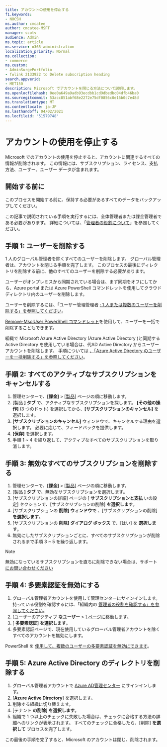 ```yaml
---
title: アカウントの使用を停止する
f1.keywords:
- NOCSH
ms.author: cmcatee
author: cmcatee-MSFT
manager: scotv
audience: Admin
ms.topic: article
ms.service: o365-administration
localization_priority: Normal
ms.collection:
- commerce
ms.custom:
- AdminSurgePortfolio
- fwlink 2133922 to Delete subscription heading
search.appverid:
- MET150
description: Microsoft でアカウントを閉じる方法について説明します。
ms.openlocfilehash: 0ee0a649a9adb93ecdbb1cd9dbedbc04dfb46ba0
ms.sourcegitcommit: 53acc851abf68e2272e75df0856c0e16b0c7e48d
ms.translationtype: MT
ms.contentlocale: ja-JP
ms.lasthandoff: 04/02/2021
ms.locfileid: "51579748"
---
```

# <a name="close-your-account"></a>アカウントの使用を停止する

Microsoft でのアカウントの使用を停止すると、アカウントに関連するすべての情報が削除されます。 この情報には、サブスクリプション、ライセンス、支払方法、ユーザー、ユーザー データが含まれます。

## <a name="before-you-begin"></a>開始する前に

このプロセスを開始する前に、保持する必要があるすべてのデータをバックアップしてください。

この記事で説明されている手順を実行するには、全体管理者または課金管理者である必要があります。 詳細については、「[管理者の役割について](../admin/add-users/about-admin-roles.md)」を参照してください。

## <a name="step-1-delete-users"></a>手順 1: ユーザーを削除する

1 人のグローバル管理者を除くすべてのユーザーを削除します。 グローバル管理者は、アカウントを閉じる手順を完了します。 このプロセスの最後にディレクトリを削除する前に、他のすべてのユーザーを削除する必要があります。

ユーザーがオンプレミスから同期されている場合は、まず同期をオフにしてから、Azure portal または Azure PowerShell コマンドレットを使用してクラウド ディレクトリ内のユーザーを削除します。

ユーザーを削除するには、「ユーザー管理管理者 <a href="/office365/admin/add-users/delete-a-user?view=o365-worldwide#user-management-admin-delete-one-or-more-users-from-office-365">: 1 人または複数のユーザーを削除する」を参照してください</a>。

<a href="https://go.microsoft.com/fwlink/?linkid=842230">Remove-MsolUser PowerShell コマンドレット</a>を使用して、ユーザーを一括で削除することもできます。

組織で Microsoft Azure Active Directory (Azure Active Directory )と同期する Active Directory を使用している場合は、代AD Active Directory からユーザー アカウントを削除します。 手順については <a href="/azure/active-directory/users-groups-roles/users-bulk-delete">、「Azure Active Directory のユーザーを一括削除する」を参照してください</a>。

## <a name="step-2-cancel-all-active-subscriptions"></a>手順 2: すべてのアクティブなサブスクリプションをキャンセルする

1. 管理センターで、**[課金]** > <a href="https://go.microsoft.com/fwlink/p/?linkid=842054" target="_blank">[製品]</a> ページの順に移動します。
2. [製品 **] タブ** で、アクティブなサブスクリプションを探します。 **[その他の操作]** (3 つのドット) を選択してから、**[サブスクリプションのキャンセル]** を選択します。
3. **[サブスクリプションのキャンセル]** ウィンドウで、キャンセルする理由を選択します。 必要に応じて、フィードバックを提供します。
4. **[保存]** を選択します。
5. 手順 1 ~ 4 を繰り返して、アクティブなすべてのサブスクリプションを取り消します。

## <a name="step-3-delete-all-disabled-subscriptions"></a>手順 3: 無効なすべてのサブスクリプションを削除する

1. 管理センターで、**[課金]** > <a href="https://go.microsoft.com/fwlink/p/?linkid=842054" target="_blank">[製品]</a> ページの順に移動します。
2. [製品 **] タブ** で、無効なサブスクリプションを選択します。
3. [サブスクリプションの詳細] ページの [ **サブスクリプションと支払** いの設定] セクションで、[サブスクリプションの削除] **を選択します**。
4. [サブスクリプションの **削除] ウィンドウで** 、[サブスクリプションの削除] **を選択します**。
5. [サブスクリプションの **削除] ダイアログ ボックス** で、[はい] を **選択します**。
6. 無効にしたサブスクリプションごとに、すべてのサブスクリプションが削除されるまで手順 3 ~ 5 を繰り返します。

> [!NOTE]
> 無効になっているサブスクリプションを直ちに削除できない場合は、サポート <a href="/microsoft-365/Admin/contact-support-for-business-products" target="_blank">にお問い合わせください</a>

## <a name="step-4-disable-multi-factor-authentication"></a>手順 4: 多要素認証を無効にする

1. グローバル管理者アカウントを使用して管理センターにサインインします。 持っている役割を確認するには、「組織内の [管理者の役割を確認する」を参照してください](../admin/add-users/assign-admin-roles.md#check-admin-roles-in-your-organization)。
2. [ユーザーのアクティブ **なユーザー**  >  <a href="https://go.microsoft.com/fwlink/p/?linkid=834822" target="_blank">] ページに移動</a>します。
3. [ **多要素認証] を選択します**。
4. 多要素認証ページで、現在使用しているグローバル管理者アカウントを除くすべてのアカウントを無効にします。

PowerShell を <a href="/azure/active-directory/authentication/howto-mfa-userstates#change-state-using-powershell">使用して、複数のユーザーの多要素認証を無効にできます</a>。

## <a name="step-5-delete-the-directory-in-azure-active-directory"></a>手順 5: Azure Active Directory のディレクトリを削除する

1. グローバル管理者アカウントで <a href="https://aad.portal.azure.com/" target="_blank">Azure AD管理センター</a> にサインインします。
2. [**Azure Active Directory**] を選択します。
3. 削除する組織に切り替えます。
4. [テナント **の削除] を選択します**。
5. 組織で 1 つ以上のチェックに失敗した場合は、チェックに合格する方法の詳細へのリンクが表示されます。 すべてのチェックに合格したら、[削除] **を選択して** プロセスを完了します。

この最後の手順を完了すると、Microsoft のアカウントは閉じ、削除されます。